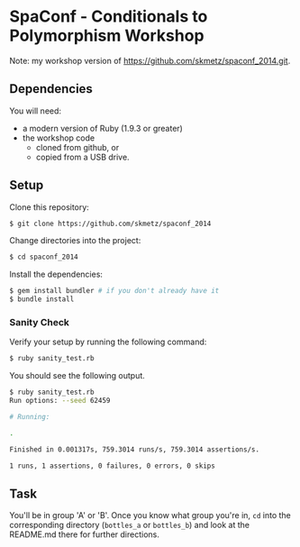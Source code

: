 # SpaConf - Conditionals to Polymorphism Workshop

Note: my workshop version of https://github.com/skmetz/spaconf_2014.git.

## Dependencies

You will need:

* a modern version of Ruby (1.9.3 or greater)
* the workshop code
  * cloned from github, or
  * copied from a USB drive.


## Setup

Clone this repository:

```bash
$ git clone https://github.com/skmetz/spaconf_2014
```

Change directories into the project:

```bash
$ cd spaconf_2014
```

Install the dependencies:

```bash
$ gem install bundler # if you don't already have it
$ bundle install
```

### Sanity Check

Verify your setup by running the following command:

```bash
$ ruby sanity_test.rb
```

You should see the following output.
```bash
$ ruby sanity_test.rb
Run options: --seed 62459

# Running:

.

Finished in 0.001317s, 759.3014 runs/s, 759.3014 assertions/s.

1 runs, 1 assertions, 0 failures, 0 errors, 0 skips
```

## Task

You'll be in group 'A' or 'B'. Once you know what group you're in,  ```cd```
into the corresponding directory (```bottles_a``` or ```bottles_b```) and look
at the README.md there for further directions.

